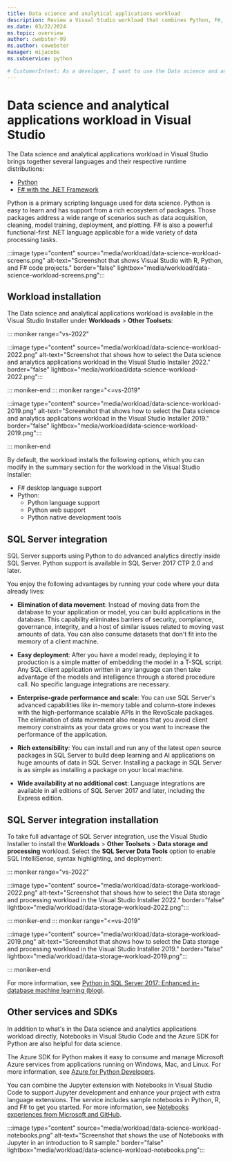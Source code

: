 ```yaml
---
title: Data science and analytical applications workload
description: Review a Visual Studio workload that combines Python, F#, and their respective runtime distributions, including Anaconda, and also R for earlier versions of Visual Studio.
ms.date: 03/22/2024
ms.topic: overview
author: cwebster-99
ms.author: cowebster
manager: mijacobs
ms.subservice: python

# CustomerIntent: As a developer, I want to use the Data science and analytical applications workload in Visual Studio so I can work with multiple languages and runtime distributions.
---
```


# Data science and analytical applications workload in Visual Studio

The Data science and analytical applications workload in Visual Studio brings together several languages and their respective runtime distributions:

- [Python](../python/overview-of-python-tools-for-visual-studio.md)
- [F# with the .NET Framework](/dotnet/fsharp/)

Python is a primary scripting language used for data science. Python is easy to learn and has support from a rich ecosystem of packages. Those packages address a wide range of scenarios such as data acquisition, cleaning, model training, deployment, and plotting. F# is also a powerful functional-first .NET language applicable for a wide variety of data processing tasks.

:::image type="content" source="media/workload/data-science-workload-screens.png" alt-text="Screenshot that shows Visual Studio with R, Python, and F# code projects." border="false" lightbox="media/workload/data-science-workload-screens.png":::

## Workload installation

The Data science and analytical applications workload is available in the Visual Studio Installer under **Workloads** > **Other Toolsets**:

::: moniker range="vs-2022"

:::image type="content" source="media/workload/data-science-workload-2022.png" alt-text="Screenshot that shows how to select the Data science and analytics applications workload in the Visual Studio Installer 2022." border="false" lightbox="media/workload/data-science-workload-2022.png":::

::: moniker-end
::: moniker range="<=vs-2019"

:::image type="content" source="media/workload/data-science-workload-2019.png" alt-text="Screenshot that shows how to select the Data science and analytics applications workload in the Visual Studio Installer 2019." border="false" lightbox="media/workload/data-science-workload-2019.png":::

::: moniker-end

By default, the workload installs the following options, which you can modify in the summary section for the workload in the Visual Studio Installer:

- F# desktop language support
- Python:
   - Python language support
   - Python web support
   - Python native development tools

## SQL Server integration

SQL Server supports using Python to do advanced analytics directly inside SQL Server. Python support is available in SQL Server 2017 CTP 2.0 and later.

You enjoy the following advantages by running your code where your data already lives:

- **Elimination of data movement**: Instead of moving data from the database to your application or model, you can build applications in the database. This capability eliminates barriers of security, compliance, governance, integrity, and a host of similar issues related to moving vast amounts of data. You can also consume datasets that don't fit into the memory of a client machine.

- **Easy deployment**: After you have a model ready, deploying it to production is a simple matter of embedding the model in a T-SQL script. Any SQL client application written in any language can then take advantage of the models and intelligence through a stored procedure call. No specific language integrations are necessary.

- **Enterprise-grade performance and scale**: You can use SQL Server's advanced capabilities like in-memory table and column-store indexes with the high-performance scalable APIs in the RevoScale packages. The elimination of data movement also means that you avoid client memory constraints as your data grows or you want to increase the performance of the application.

- **Rich extensibility**: You can install and run any of the latest open source packages in SQL Server to build deep learning and AI applications on huge amounts of data in SQL Server. Installing a package in SQL Server is as simple as installing a package on your local machine.

- **Wide availability at no additional cost**: Language integrations are available in all editions of SQL Server 2017 and later, including the Express edition.

## SQL Server integration installation

To take full advantage of SQL Server integration, use the Visual Studio Installer to install the **Workloads** > **Other Toolsets** > **Data storage and processing** workload. Select the **SQL Server Data Tools** option to enable SQL IntelliSense, syntax highlighting, and deployment:

::: moniker range="vs-2022"

:::image type="content" source="media/workload/data-storage-workload-2022.png" alt-text="Screenshot that shows how to select the Data storage and processing workload in the Visual Studio Installer 2022." border="false" lightbox="media/workload/data-storage-workload-2022.png":::

::: moniker-end
::: moniker range="<=vs-2019"

:::image type="content" source="media/workload/data-storage-workload-2019.png" alt-text="Screenshot that shows how to select the Data storage and processing workload in the Visual Studio Installer 2019." border="false" lightbox="media/workload/data-storage-workload-2019.png":::

::: moniker-end

For more information, see [Python in SQL Server 2017: Enhanced in-database machine learning (blog)](https://blogs.technet.microsoft.com/dataplatforminsider/2017/04/19/python-in-sql-server-2017-enhanced-in-database-machine-learning/).

## Other services and SDKs

In addition to what's in the Data science and analytics applications workload directly, Notebooks in Visual Studio Code and the Azure SDK for Python are also helpful for data science.

The Azure SDK for Python makes it easy to consume and manage Microsoft Azure services from applications running on Windows, Mac, and Linux. For more information, see [Azure for Python Developers](/azure/developer/python/).

You can combine the Jupyter extension with Notebooks in Visual Studio Code to support Jupyter development and enhance your project with extra language extensions. The service includes sample notebooks in Python, R, and F# to get you started. For more information, see [Notebooks experiences from Microsoft and GitHub](https://visualstudio.microsoft.com/vs/features/notebooks-at-microsoft/).

:::image type="content" source="media/workload/data-science-workload-notebooks.png" alt-text="Screenshot that shows the use of Notebooks with Jupyter in an introduction to R sample." border="false" lightbox="media/workload/data-science-workload-notebooks.png":::
